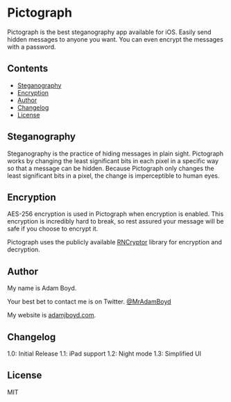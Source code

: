 # Pictograph
Pictograph is the best steganography app available for iOS. Easily send hidden messages to anyone you want. You can even encrypt the messages with a password.

## Contents
* [Steganography](#steganography)
* [Encryption](#encryption)
* [Author](#author)
* [Changelog](#changelog)
* [License](#license)

## Steganography

Steganography is the practice of hiding messages in plain sight. Pictograph works by changing the least significant bits in each pixel in a specific way so that a message can be hidden. Because Pictograph only changes the least significant bits in a pixel, the change is imperceptible to human eyes.

## Encryption

AES-256 encryption is used in Pictograph when encryption is enabled. This encryption is incredibly hard to break, so rest assured your message will be safe if you choose to encrypt it.

Pictograph uses the publicly available [RNCryptor](https://github.com/RNCryptor/RNCryptor) library for encryption and decryption.

## Author
My name is Adam Boyd.

Your best bet to contact me is on Twitter. [@MrAdamBoyd](https://twitter.com/MrAdamBoyd)

My website is [adamjboyd.com](http://www.adamjboyd.com).

## Changelog
1.0: Initial Release
1.1: iPad support
1.2: Night mode
1.3: Simplified UI

## License

MIT
